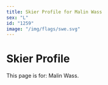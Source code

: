```yaml
---
title: Skier Profile for Malin Wass
sex: "L"
id: "1259"
image: "/img/flags/swe.svg" 
---
```


# Skier Profile

This page is for: Malin Wass.
    